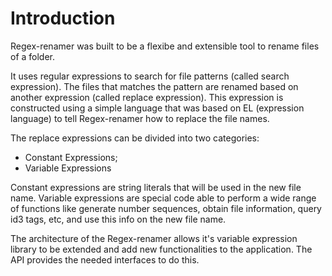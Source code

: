 # Introduction #

Regex-renamer was built to be a flexibe and extensible tool to rename files of a
folder.

It uses regular expressions to search for file patterns (called search
expression). The files that matches the pattern are renamed based on another
expression (called replace expression). This expression is constructed using a
simple language that was based on EL (expression language) to tell Regex-renamer
how to replace the file names.

The replace expressions can be divided into two categories:
  * Constant Expressions;
  * Variable Expressions

Constant expressions are string literals that will be used in the new file name.
Variable expressions are special code able to perform a wide range of functions
like generate number sequences, obtain file information, query id3 tags, etc,
and use this info on the new file name.

The architecture of the Regex-renamer allows it's variable expression library to
be extended and add new functionalities to the application. The API provides the
needed interfaces to do this.